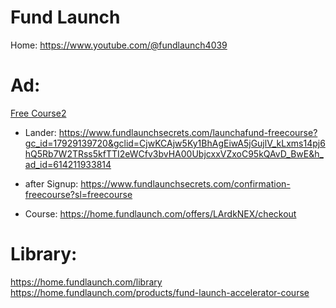 # Fund Launch
Home: https://www.youtube.com/@fundlaunch4039

# Ad:
[Free Course2](https://youtu.be/kvG1p-SR70E)
- Lander: https://www.fundlaunchsecrets.com/launchafund-freecourse?gc_id=17929139720&gclid=CjwKCAjw5Ky1BhAgEiwA5jGujlV_kLxms14pj6hQ5Rb7W2TRss5kfTTI2eWCfv3bvHA00UbjcxxVZxoC95kQAvD_BwE&h_ad_id=614211933814

- after Signup: https://www.fundlaunchsecrets.com/confirmation-freecourse?sl=freecourse

- Course: https://home.fundlaunch.com/offers/LArdkNEX/checkout

# Library:
https://home.fundlaunch.com/library
https://home.fundlaunch.com/products/fund-launch-accelerator-course
